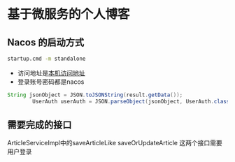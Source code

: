 # 基于微服务的个人博客

## Nacos 的启动方式
```cmd
startup.cmd -m standalone
```
- 访问地址是[本机访问地址](http://localhost:8848/nacos/#/login)
- 登录账号密码都是nacos

```java
String jsonObject = JSON.toJSONString(result.getData());
        UserAuth userAuth = JSON.parseObject(jsonObject, UserAuth.class);
```

## 需要完成的接口
ArticleServiceImpl中的saveArticleLike saveOrUpdateArticle
这两个接口需要用户登录